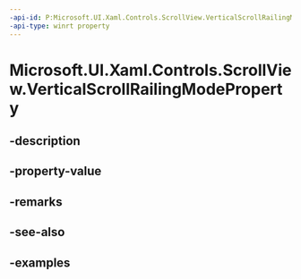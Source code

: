 ```yaml
---
-api-id: P:Microsoft.UI.Xaml.Controls.ScrollView.VerticalScrollRailingModeProperty
-api-type: winrt property
---
```


# Microsoft.UI.Xaml.Controls.ScrollView.VerticalScrollRailingModeProperty

<!--
public static Windows.UI.Xaml.DependencyProperty VerticalScrollRailingModeProperty { get; }
-->


## -description

## -property-value

## -remarks

## -see-also

## -examples



